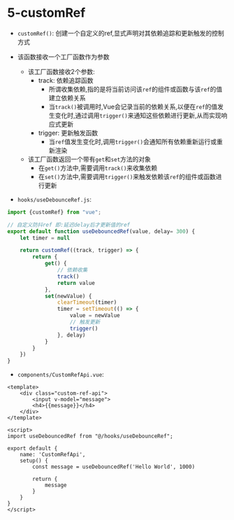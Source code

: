 # 5-customRef

- `customRef()`: 创建一个自定义的ref,显式声明对其依赖追踪和更新触发的控制方式
- 该函数接收一个工厂函数作为参数
  - 该工厂函数接收2个参数:
    - track: 依赖追踪函数
      - 所谓收集依赖,指的是将当前访问该`ref`的组件或函数与该`ref`的值建立依赖关系
      - 当`track()`被调用时,Vue会记录当前的依赖关系,以便在`ref`的值发生变化时,通过调用`trigger()`来通知这些依赖进行更新,从而实现响应式更新
    - trigger: 更新触发函数
      - 当`ref`值发生变化时,调用`trigger()`会通知所有依赖重新运行或重新渲染
  - 该工厂函数返回一个带有`get`和`set`方法的对象
    - 在`get()`方法中,需要调用`track()`来收集依赖
    - 在`set()`方法中,需要调用`trigger()`来触发依赖该`ref`的组件或函数进行更新

- `hooks/useDebounceRef.js`:

```javascript
import {customRef} from "vue";

// 自定义防抖ref 即:延迟delay后才更新值的ref
export default function useDebouncedRef(value, delay= 300) {
    let timer = null

    return customRef((track, trigger) => {
        return {
            get() {
                // 依赖收集
                track()
                return value
            },
            set(newValue) {
                clearTimeout(timer)
                timer = setTimeout(() => {
                    value = newValue
                    // 触发更新
                    trigger()
                }, delay)
            }
        }
    })
}
```

- `components/CustomRefApi.vue`:

```vue
<template>
    <div class="custom-ref-api">
        <input v-model="message">
        <h4>{{message}}</h4>
    </div>
</template>

<script>
import useDebouncedRef from "@/hooks/useDebounceRef";

export default {
    name: 'CustomRefApi',
    setup() {
        const message = useDebouncedRef('Hello World', 1000)

        return {
            message
        }
    }
}
</script>
```